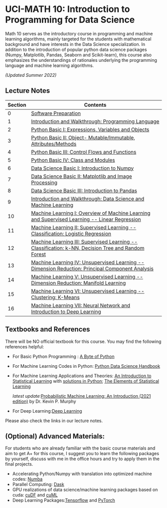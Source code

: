 # UCI-MATH 10: Introduction to Programming for Data Science
Math 10 serves as the introductory course in programming and machine learning algorithms, mainly targeted for the students with mathematical background and have interests in the Data Science specialization. In addition to the introduction of popular python data science packages (Numpy, Matplotlib, Pandas, Seaborn and Scikit-learn), this course also emphasizes the understandings of rationales underlying the programming language and machine learning algorithms.

*(Updated Summer 2022)*

## Lecture Notes
**Section** | **Contents**
------------| --------------
0 | [Software Preparation](https://github.com/smithla-math/UCI_MATH_10/blob/master/sections/sec_00/section_0.ipynb)
1 | [Introduction and Walkthrough: Programming Language](https://github.com/smithla-math/UCI_MATH_10/blob/master/sections/sec_01/section_1.ipynb)
2 | [Python Basic I: Expressions, Variables and Objects](https://github.com/smithla-math/UCI_MATH_10/blob/master/sections/sec_02/section_2.ipynb)
3 | [Python Basic II: Object- Mutable/Immutable, Attributes/Methods](https://github.com/smithla-math/UCI_MATH_10/blob/master/sections/sec_03/section_3.ipynb)
4 | [Python Basic III: Control Flows and Functions](https://github.com/smithla-math/UCI_MATH_10/blob/master/sections/sec_04/section_4.ipynb)
5 | [Python Basic IV: Class and Modules](https://github.com/smithla-math/UCI_MATH_10/blob/master/sections/sec_05/section_5.ipynb)
6 | [Data Science Basic I: Introduction to Numpy](https://github.com/smithla-math/UCI_MATH_10/blob/master/sections/sec_06/section_6.ipynb)
7 | [Data Science Basic II: Matplotlib and Image Processing](https://github.com/smithla-math/UCI_MATH_10/blob/master/sections/sec_07/section_7.ipynb)
8 | [Data Science Basic III: Introduction to Pandas](https://github.com/smithla-math/UCI_MATH_10/blob/master/sections/sec_08/section_8.ipynb)
9 | [Introduction and Walkthrough: Data Science and Machine Learning](https://github.com/smithla-math/UCI_MATH_10/blob/master/sections/sec_09/section_9.ipynb)
10 | [Machine Learning I: Overview of Machine Learning and Supervised Learning -- Linear Regression](https://github.com/smithla-math/UCI_MATH_10/blob/master/sections/sec_10/section_10.ipynb)
11 | [Machine Learning II: Supervised Learning -- Classification: Logistic Regression](https://github.com/smithla-math/UCI_MATH_10/blob/master/sections/sec_11/section_11.ipynb)
12 | [Machine Learning III: Supervised Learning -- Classification: k-NN, Decision Tree and Random Forest](https://github.com/smithla-math/UCI_MATH_10/blob/master/sections/sec_12/section_12.ipynb)
13 | [Machine Learning IV: Unsupervised Learning -- Dimension Reduction: Principal Component Analysis](https://github.com/smithla-math/UCI_MATH_10/blob/master/sections/sec_13/section_13.ipynb)
14 | [Machine Learning V: Unsupervised Learning -- Dimension Reduction: Manifold Learning](https://github.com/smithla-math/UCI_MATH_10/blob/master/sections/sec_14/section_14.ipynb)
15 | [Machine Learning VI: Unsupervised Learning --Clustering: K-Means](https://github.com/smithla-math/UCI_MATH_10/blob/master/sections/sec_15/section_15.ipynb)
16 | [Machine Learning VII: Neural Network and Introduction to Deep Learning](https://github.com/smithla-math/UCI_MATH_10/blob/master/sections/sec_16/section_16.ipynb)

## Textbooks and References
There will be NO official textbook for this course. You may find the following references helpful:
- For Basic Python Programming : [A Byte of Python](https://python.swaroopch.com/) 
- For Machine Learning Codes in Python: [Python Data Science Handbook](https://jakevdp.github.io/PythonDataScienceHandbook/)
- For Machine Learning Applications and Theories: [An Introduction to Statistical Learning](https://statlearning.com/) with [solutions in Python](https://github.com/hardikkamboj/An-Introduction-to-Statistical-Learning); [The Elements of Statistical Learning](https://web.stanford.edu/~hastie/ElemStatLearn/)
  
  *latest update*:[Probabilistic Machine Learning: An Introduction (2021 edition)](https://probml.github.io/pml-book/book1.html) by Dr. Kevin P. Murphy
- For Deep Learning:[Deep Learning](https://www.deeplearningbook.org/)

Please also check the links in our lecture notes.

## (Optional) Advanced Materials:
For students who are already familiar with the basic course materials and aim to get A+ for this course, I suggest you to learn the following packages by yourself, discuss with me in the office hours and try to apply them in the final projects.
- Accelerating Python/Numpy with translation into optimized machine codes: [Numba](https://numba.pydata.org/)
- Parallel Computing: [Dask](https://dask.org/)
- GPU realizations of data science/machine learning packages based on cuda: [cuDF](https://github.com/rapidsai/cudf) and [cuML](https://github.com/rapidsai/cuml)
- Deep Learning Packages:[Tensorflow](https://www.tensorflow.org/) and [PyTorch](https://pytorch.org/)
